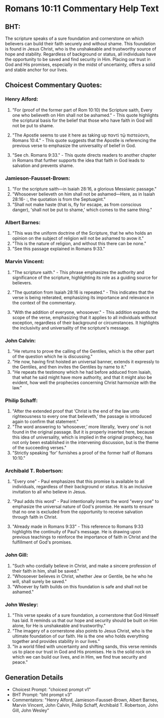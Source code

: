 # Romans 10:11 Commentary Help Text

## BHT:
The scripture speaks of a sure foundation and cornerstone on which believers can build their faith securely and without shame. This foundation is found in Jesus Christ, who is the unshakeable and trustworthy source of hope and stability. Regardless of background or status, all individuals have the opportunity to be saved and find security in Him. Placing our trust in God and His promises, especially in the midst of uncertainty, offers a solid and stable anchor for our lives.

## Choicest Commentary Quotes:
### Henry Alford:
1. "For (proof of the former part of Rom 10:10) the Scripture saith, Every one who believeth on Him shall not be ashamed." - This quote highlights the scriptural basis for the belief that those who have faith in God will not be put to shame.

2. "The Apostle seems to use it here as taking up παντὶ τῷ πιστεύοντι, Romans 10:4." - This quote suggests that the Apostle is referencing the previous verse to emphasize the universality of belief in God.

3. "See ch. Romans 9:33." - This quote directs readers to another chapter in Romans that further supports the idea that faith in God leads to salvation and prevents shame.

### Jamieson-Fausset-Brown:
1. "For the scripture saith—in Isaiah 28:16, a glorious Messianic passage."
2. "Whosoever believeth on him shall not be ashamed—Here, as in Isaiah 28:16- :, the quotation is from the Septuagint."
3. "Shall not make haste (that is, fly for escape, as from conscious danger), 'shall not be put to shame,' which comes to the same thing."

### Albert Barnes:
1. "This was the uniform doctrine of the Scripture, that he who holds an opinion on the subject of religion will not be ashamed to avow it."
2. "This is the nature of religion, and without this there can be none."
3. "See this passage explained in Romans 9:33."

### Marvin Vincent:
1. "The scripture saith." - This phrase emphasizes the authority and significance of the scripture, highlighting its role as a guiding source for believers.

2. "The quotation from Isaiah 28:16 is repeated." - This indicates that the verse is being reiterated, emphasizing its importance and relevance in the context of the commentary.

3. "With the addition of everyone, whosoever." - This addition expands the scope of the verse, emphasizing that it applies to all individuals without exception, regardless of their background or circumstances. It highlights the inclusivity and universality of the scripture's message.

### John Calvin:
1. "He returns to prove the calling of the Gentiles, which is the other part of the question which he is discussing."
2. "He now, having first hoisted an universal banner, extends it expressly to the Gentiles, and then invites the Gentiles by name to it."
3. "He repeats the testimony which he had before adduced from Isaiah, that what he said might have more authority, and that it might also be evident, how well the prophecies concerning Christ harmonize with the law."

### Philip Schaff:
1. "After the extended proof that ‘Christ is the end of the law unto righteousness to every one that believeth,’ the passage is introduced again to confirm that statement."
2. "The word answering to ‘whosoever,’ more literally, ‘every one’ is not found in the original passage. But it is properly inserted here, because this idea of universality, which is implied in the original prophecy, has not only been established in the intervening discussion, but is the theme of the succeeding verses."
3. "Strictly speaking ‘for’ furnishes a proof of the former half of Romans 10:10."

### Archibald T. Robertson:
1. "Every one" - Paul emphasizes that this promise is available to all individuals, regardless of their background or status. It is an inclusive invitation to all who believe in Jesus.

2. "Paul adds this word" - Paul intentionally inserts the word "every one" to emphasize the universal nature of God's promise. He wants to ensure that no one is excluded from the opportunity to receive salvation through faith in Christ.

3. "Already made in Romans 9:33" - This reference to Romans 9:33 highlights the continuity of Paul's message. He is drawing upon previous teachings to reinforce the importance of faith in Christ and the fulfillment of God's promises.

### John Gill:
1. "Such who cordially believe in Christ, and make a sincere profession of their faith in him, shall be saved."
2. "Whosoever believes in Christ, whether Jew or Gentile, be he who he will, shall surely be saved."
3. "Whoever by faith builds on this foundation is safe and shall not be ashamed."

### John Wesley:
1. "This verse speaks of a sure foundation, a cornerstone that God Himself has laid. It reminds us that our hope and security should be built on Him alone, for He is unshakeable and trustworthy."
2. "The imagery of a cornerstone also points to Jesus Christ, who is the ultimate foundation of our faith. He is the one who holds everything together and provides stability in our lives."
3. "In a world filled with uncertainty and shifting sands, this verse reminds us to place our trust in God and His promises. He is the solid rock on which we can build our lives, and in Him, we find true security and peace."


## Generation Details
- Choicest Prompt: "choicest prompt v1"
- BHT Prompt: "bht prompt v3"
- Commentators: "Henry Alford, Jamieson-Fausset-Brown, Albert Barnes, Marvin Vincent, John Calvin, Philip Schaff, Archibald T. Robertson, John Gill, John Wesley"
